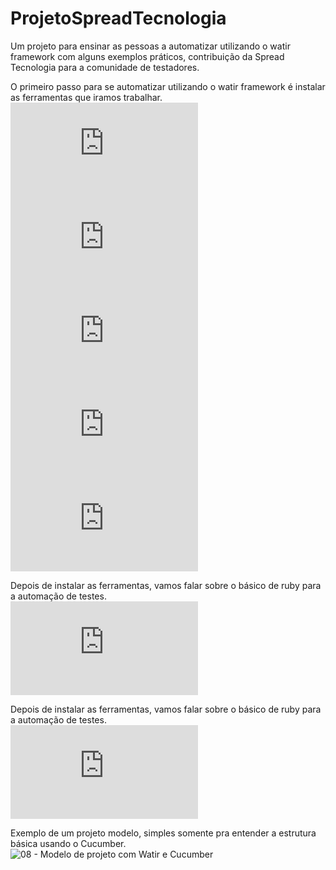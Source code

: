 # ProjetoSpreadTecnologia
Um projeto para ensinar as pessoas a automatizar utilizando o watir framework com alguns exemplos práticos, contribuição da Spread Tecnologia para a comunidade de testadores.

O primeiro passo para se automatizar utilizando o watir framework é instalar as ferramentas que iramos trabalhar.<br>
![01 - Instalando o Ruby](https://github.com/reinaldorossetti/ProjetoSpreadTecnologia/blob/master/01-Instalando_o_Ruby.md)<br>
![02 - Instalando o DevKit](https://github.com/reinaldorossetti/ProjetoSpreadTecnologia/blob/master/02-Instalando_o_Ruby_Parte_2.md)<br>
![03 - Instalando o Watir](https://github.com/reinaldorossetti/ProjetoSpreadTecnologia/blob/master/03-Instalando_o_Watir.md)<br>
![04 - Instalando as IDEs](https://github.com/reinaldorossetti/ProjetoSpreadTecnologia/blob/master/04-Instalando_as_IDEs.MD)<br>
![05 - Instalando a gem pry para debugging](https://github.com/reinaldorossetti/ProjetoSpreadTecnologia/blob/master/05-pry-byebug.MD)<br>

Depois de instalar as ferramentas, vamos falar sobre o básico de ruby para a automação de testes.<br>
![06 - Básico de Ruby](https://github.com/reinaldorossetti/ProjetoSpreadTecnologia/blob/master/06-Basico_de_Ruby_para_automacao.MD)<br>

Depois de instalar as ferramentas, vamos falar sobre o básico de ruby para a automação de testes.<br>
![07 - Falando sobre o Watir](https://github.com/reinaldorossetti/ProjetoSpreadTecnologia/blob/master/10-Falando_sobre_o_watir_framework.MD)<br>

Exemplo de um projeto modelo, simples somente pra entender a estrutura básica usando o Cucumber.<br>
![08 - Modelo de projeto com Watir e Cucumber](https://github.com/reinaldorossetti/ProjetoSpreadTecnologia/tree/master/ProjetoModeloWatir)<br>
